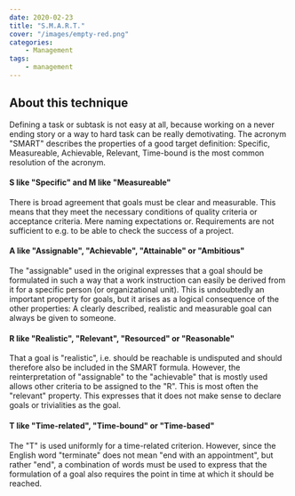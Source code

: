 ```yaml
---
date: 2020-02-23
title: "S.M.A.R.T."
cover: "/images/empty-red.png"
categories:
    - Management
tags:
    - management
---
```


## About this technique

Defining a task or subtask is not easy at all, because working on a never ending story or a way to hard task can be really demotivating. The acronym "SMART" describes the properties of a good target definition: Specific, Measureable, Achievable, Relevant, Time-bound is the most common resolution of the acronym.

#### S like "Specific" and M like "Measureable"

There is broad agreement that goals must be clear and measurable. This means that they meet the necessary conditions of quality criteria or acceptance criteria. Mere naming expectations or. Requirements are not sufficient to e.g. to be able to check the success of a project.

#### A like "Assignable", "Achievable", "Attainable" or "Ambitious"

The "assignable" used in the original expresses that a goal should be formulated in such a way that a work instruction can easily be derived from it for a specific person (or organizational unit). This is undoubtedly an important property for goals, but it arises as a logical consequence of the other properties: A clearly described, realistic and measurable goal can always be given to someone.

#### R like "Realistic", "Relevant", "Resourced" or "Reasonable"

That a goal is "realistic", i.e. should be reachable is undisputed and should therefore also be included in the SMART formula. However, the reinterpretation of "assignable" to the "achievable" that is mostly used allows other criteria to be assigned to the "R". This is most often the "relevant" property. This expresses that it does not make sense to declare goals or trivialities as the goal.

#### T like "Time-related", "Time-bound" or "Time-based"

The "T" is used uniformly for a time-related criterion. However, since the English word "terminate" does not mean "end with an appointment", but rather "end", a combination of words must be used to express that the formulation of a goal also requires the point in time at which it should be reached.
